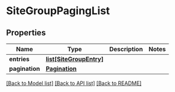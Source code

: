 # SiteGroupPagingList

## Properties
Name | Type | Description | Notes
------------ | ------------- | ------------- | -------------
**entries** | [**list[SiteGroupEntry]**](SiteGroupEntry.md) |  | 
**pagination** | [**Pagination**](Pagination.md) |  | 

[[Back to Model list]](../README.md#documentation-for-models) [[Back to API list]](../README.md#documentation-for-api-endpoints) [[Back to README]](../README.md)

